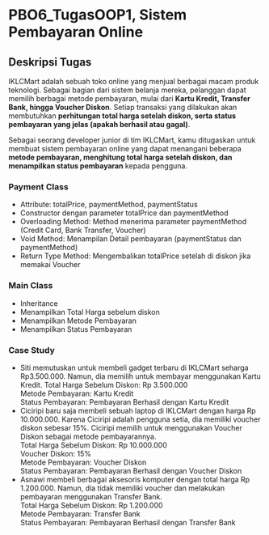 # PBO6_TugasOOP1, Sistem Pembayaran Online

## Deskripsi Tugas
IKLCMart adalah sebuah toko online yang menjual berbagai macam produk teknologi. Sebagai bagian dari sistem belanja mereka, pelanggan dapat memilih berbagai metode pembayaran, mulai dari **Kartu Kredit, Transfer Bank, hingga Voucher Diskon**. Setiap transaksi yang dilakukan akan membutuhkan **perhitungan total harga setelah diskon, serta status pembayaran yang jelas (apakah berhasil atau gagal)**.

Sebagai seorang developer junior di tim IKLCMart, kamu ditugaskan untuk membuat sistem pembayaran online yang dapat menangani beberapa **metode pembayaran, menghitung total harga setelah diskon, dan menampilkan status pembayaran** kepada pengguna.

### Payment Class
- Attribute: totalPrice, paymentMethod, paymentStatus
- Constructor dengan parameter totalPrice dan paymentMethod
- Overloading Method: Method menerima parameter paymentMethod (Credit Card, Bank Transfer, Voucher)
- Void Method: Menampilan Detail pembayaran (paymentStatus dan paymentMethod)
- Return Type Method: Mengembalikan totalPrice setelah di diskon jika memakai Voucher

### Main Class
- Inheritance
- Menampilkan Total Harga sebelum diskon
- Menampilkan Metode Pembayaran
- Menampilkan Status Pembayaran

### Case Study
- Siti memutuskan untuk membeli gadget terbaru di IKLCMart seharga Rp3.500.000. Namun, dia memilih untuk membayar menggunakan Kartu Kredit.
Total Harga Sebelum Diskon: Rp 3.500.000 <br>
Metode Pembayaran: Kartu Kredit <br>
Status Pembayaran: Pembayaran Berhasil dengan Kartu Kredit
- Ciciripi baru saja membeli sebuah laptop di IKLCMart dengan harga Rp 10.000.000. Karena Ciciripi adalah pengguna setia, dia memiliki voucher diskon sebesar 15%. Ciciripi memilih untuk menggunakan Voucher Diskon sebagai metode pembayarannya. <br>
Total Harga Sebelum Diskon: Rp 10.000.000 <br>
Voucher Diskon: 15% <br>
Metode Pembayaran: Voucher Diskon <br>
Status Pembayaran: Pembayaran Berhasil dengan Voucher Diskon
- Asnawi membeli berbagai aksesoris komputer dengan total harga Rp 1.200.000. Namun, dia tidak memiliki voucher dan melakukan pembayaran menggunakan Transfer Bank. <br>
Total Harga Sebelum Diskon: Rp 1.200.000 <br>
Metode Pembayaran: Transfer Bank <br>
Status Pembayaran: Pembayaran Berhasil dengan Transfer Bank
